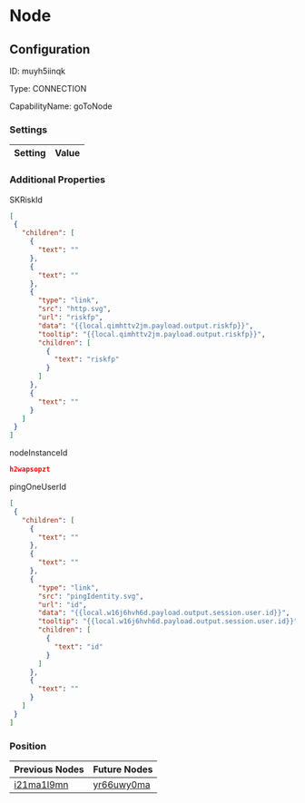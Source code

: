 # Node
## Configuration
ID:  muyh5iinqk

Type: CONNECTION 

CapabilityName: goToNode

### Settings
| Setting | Value  |
| :------------------------ | ---------------------------------------- |
 




### Additional Properties
SKRiskId
 ```json 
[
  {
    "children": [
      {
        "text": ""
      },
      {
        "text": ""
      },
      {
        "type": "link",
        "src": "http.svg",
        "url": "riskfp",
        "data": "{{local.qimhttv2jm.payload.output.riskfp}}",
        "tooltip": "{{local.qimhttv2jm.payload.output.riskfp}}",
        "children": [
          {
            "text": "riskfp"
          }
        ]
      },
      {
        "text": ""
      }
    ]
  }
]
```


nodeInstanceId
 ```json 
h2wapsopzt
```


pingOneUserId
 ```json 
[
  {
    "children": [
      {
        "text": ""
      },
      {
        "text": ""
      },
      {
        "type": "link",
        "src": "pingIdentity.svg",
        "url": "id",
        "data": "{{local.w16j6hvh6d.payload.output.session.user.id}}",
        "tooltip": "{{local.w16j6hvh6d.payload.output.session.user.id}}",
        "children": [
          {
            "text": "id"
          }
        ]
      },
      {
        "text": ""
      }
    ]
  }
]
```




### Position
| Previous Nodes | Future Nodes |
| :------------- | ------------ |
| [i21ma1l9mn](./i21ma1l9mn.md) | [yr66uwy0ma](./yr66uwy0ma.md) |